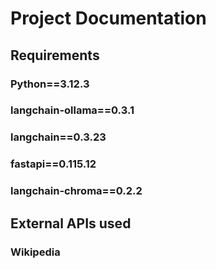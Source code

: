 # Project Documentation
## Requirements
### Python==3.12.3
### langchain-ollama==0.3.1
### langchain==0.3.23
### fastapi==0.115.12 
### langchain-chroma==0.2.2

## External APIs used
### Wikipedia


